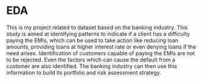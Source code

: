 # EDA
This is my project related to dataset based on the banking industry.
This study is aimed at identifying patterns to indicate if a client has a difficulty paying the EMIs,
which can be used to take action like reducing loan amounts, providing loans at higher interest rate or even 
denying loans if the need arises. Identification of customers capable of paying the EMIs are not to be rejected. 
Even the factors which can cause the default from a customer are also identified. 
The banking industry can then use this information to build its portfolio and risk assessment strategy.

